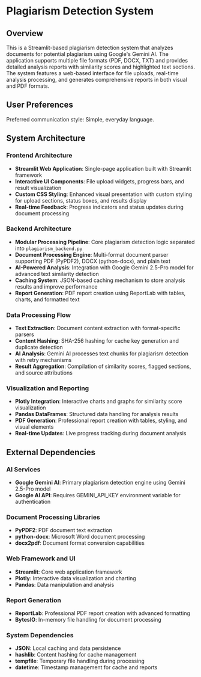 # Plagiarism Detection System

## Overview

This is a Streamlit-based plagiarism detection system that analyzes documents for potential plagiarism using Google's Gemini AI. The application supports multiple file formats (PDF, DOCX, TXT) and provides detailed analysis reports with similarity scores and highlighted text sections. The system features a web-based interface for file uploads, real-time analysis processing, and generates comprehensive reports in both visual and PDF formats.

## User Preferences

Preferred communication style: Simple, everyday language.

## System Architecture

### Frontend Architecture
- **Streamlit Web Application**: Single-page application built with Streamlit framework
- **Interactive UI Components**: File upload widgets, progress bars, and result visualization
- **Custom CSS Styling**: Enhanced visual presentation with custom styling for upload sections, status boxes, and results display
- **Real-time Feedback**: Progress indicators and status updates during document processing

### Backend Architecture
- **Modular Processing Pipeline**: Core plagiarism detection logic separated into `plagiarism_backend.py`
- **Document Processing Engine**: Multi-format document parser supporting PDF (PyPDF2), DOCX (python-docx), and plain text
- **AI-Powered Analysis**: Integration with Google Gemini 2.5-Pro model for advanced text similarity detection
- **Caching System**: JSON-based caching mechanism to store analysis results and improve performance
- **Report Generation**: PDF report creation using ReportLab with tables, charts, and formatted text

### Data Processing Flow
- **Text Extraction**: Document content extraction with format-specific parsers
- **Content Hashing**: SHA-256 hashing for cache key generation and duplicate detection
- **AI Analysis**: Gemini AI processes text chunks for plagiarism detection with retry mechanisms
- **Result Aggregation**: Compilation of similarity scores, flagged sections, and source attributions

### Visualization and Reporting
- **Plotly Integration**: Interactive charts and graphs for similarity score visualization
- **Pandas DataFrames**: Structured data handling for analysis results
- **PDF Generation**: Professional report creation with tables, styling, and visual elements
- **Real-time Updates**: Live progress tracking during document analysis

## External Dependencies

### AI Services
- **Google Gemini AI**: Primary plagiarism detection engine using Gemini 2.5-Pro model
- **Google AI API**: Requires GEMINI_API_KEY environment variable for authentication

### Document Processing Libraries
- **PyPDF2**: PDF document text extraction
- **python-docx**: Microsoft Word document processing
- **docx2pdf**: Document format conversion capabilities

### Web Framework and UI
- **Streamlit**: Core web application framework
- **Plotly**: Interactive data visualization and charting
- **Pandas**: Data manipulation and analysis

### Report Generation
- **ReportLab**: Professional PDF report creation with advanced formatting
- **BytesIO**: In-memory file handling for document processing

### System Dependencies
- **JSON**: Local caching and data persistence
- **hashlib**: Content hashing for cache management
- **tempfile**: Temporary file handling during processing
- **datetime**: Timestamp management for cache and reports